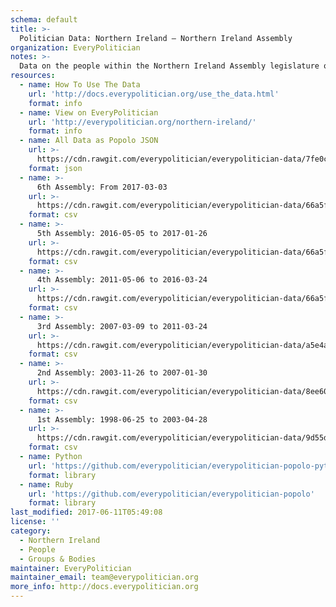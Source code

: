 ```yaml
---
schema: default
title: >-
  Politician Data: Northern Ireland — Northern Ireland Assembly
organization: EveryPolitician
notes: >-
  Data on the people within the Northern Ireland Assembly legislature of Northern Ireland.
resources:
  - name: How To Use The Data
    url: 'http://docs.everypolitician.org/use_the_data.html'
    format: info
  - name: View on EveryPolitician
    url: 'http://everypolitician.org/northern-ireland/'
    format: info
  - name: All Data as Popolo JSON
    url: >-
      https://cdn.rawgit.com/everypolitician/everypolitician-data/7fe0cef36e20e91ee013ae64e2af20d695ad4547/data/Northern_Ireland/Assembly/ep-popolo-v1.0.json
    format: json
  - name: >-
      6th Assembly: From 2017-03-03
    url: >-
      https://cdn.rawgit.com/everypolitician/everypolitician-data/66a5f8ef83f772519fa2e5294ef65491d1257c8d/data/Northern_Ireland/Assembly/term-6.csv
    format: csv
  - name: >-
      5th Assembly: 2016-05-05 to 2017-01-26
    url: >-
      https://cdn.rawgit.com/everypolitician/everypolitician-data/66a5f8ef83f772519fa2e5294ef65491d1257c8d/data/Northern_Ireland/Assembly/term-5.csv
    format: csv
  - name: >-
      4th Assembly: 2011-05-06 to 2016-03-24
    url: >-
      https://cdn.rawgit.com/everypolitician/everypolitician-data/66a5f8ef83f772519fa2e5294ef65491d1257c8d/data/Northern_Ireland/Assembly/term-4.csv
    format: csv
  - name: >-
      3rd Assembly: 2007-03-09 to 2011-03-24
    url: >-
      https://cdn.rawgit.com/everypolitician/everypolitician-data/a5e4a17fa2e22ca2004e4e191243ae6682f7bea4/data/Northern_Ireland/Assembly/term-3.csv
    format: csv
  - name: >-
      2nd Assembly: 2003-11-26 to 2007-01-30
    url: >-
      https://cdn.rawgit.com/everypolitician/everypolitician-data/8ee601df54fbb092b0d50a988cc22e4091de7855/data/Northern_Ireland/Assembly/term-2.csv
    format: csv
  - name: >-
      1st Assembly: 1998-06-25 to 2003-04-28
    url: >-
      https://cdn.rawgit.com/everypolitician/everypolitician-data/9d55dfb10b62edbbff5863dcec330f9663f3f7d0/data/Northern_Ireland/Assembly/term-1.csv
    format: csv
  - name: Python
    url: 'https://github.com/everypolitician/everypolitician-popolo-python'
    format: library
  - name: Ruby
    url: 'https://github.com/everypolitician/everypolitician-popolo'
    format: library
last_modified: 2017-06-11T05:49:08
license: ''
category:
  - Northern Ireland
  - People
  - Groups & Bodies
maintainer: EveryPolitician
maintainer_email: team@everypolitician.org
more_info: http://docs.everypolitician.org
---
```

